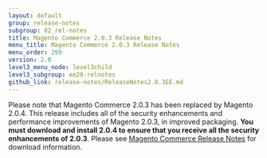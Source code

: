 ```yaml
---
layout: default
group: release-notes
subgroup: 02_rel-notes
title: Magento Commerce 2.0.3 Release Notes 
menu_title: Magento Commerce 2.0.3 Release Notes 
menu_order: 299
version: 2.0
level3_menu_node: level3child
level3_subgroup: ee20-relnotes
github_link: release-notes/ReleaseNotes2.0.3EE.md
---
```


Please note that Magento Commerce 2.0.3 has been replaced by Magento 2.0.4. This release includes all of the security enhancements and performance improvements of Magento 2.0.3, in improved packaging. **You must download and install 2.0.4 to ensure that you receive all the security enhancements of 2.0.3**. Please see  <a href="{{page.baseurl}}/release-notes/ReleaseNotes2.0.4EE.html" target="_blank">Magento Commerce Release Notes</a> for download information. 

